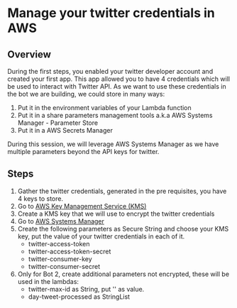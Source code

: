 # Manage your twitter credentials in AWS

## Overview

During the first steps, you enabled your twitter developer account and created your first app.
This app allowed you to have 4 credentials which will be used to interact with Twitter API.
As we want to use these credentials in the bot we are building, we could store in many ways:
1. Put it in the environment variables of your Lambda function
2. Put it in a share parameters management tools a.k.a AWS Systems Manager - Parameter Store
3. Put it in a AWS Secrets Manager

During this session, we will leverage AWS Systems Manager as we have multiple parameters beyond the API keys for twitter.

## Steps

1. Gather the twitter credentials, generated in the pre requisites, you have 4 keys to store.
2. Go to [AWS Key Management Service (KMS)](https://us-west-2.console.aws.amazon.com/kms/home?region=us-west-2#/kms/home)
2. Create a KMS key that we will use to encrypt the twitter credentials
3. Go to [AWS Systems Manager](https://us-west-2.console.aws.amazon.com/systems-manager/parameters/?region=us-west-2) 
4. Create the following parameters as Secure String and choose your KMS key, put the value of your twitter credentials in each of it.
    - twitter-access-token
    - twitter-access-token-secret
    - twitter-consumer-key
    - twitter-consumer-secret
5. Only for Bot 2, create additional parameters not encrypted, these will be used in the lambdas:
    - twitter-max-id as String, put '' as value.
    - day-tweet-processed as StringList


